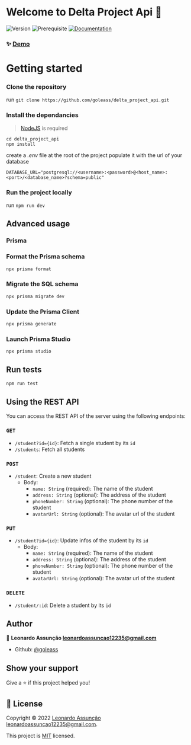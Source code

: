 # Welcome to Delta Project Api 👋
![Version](https://img.shields.io/badge/version-1.0.0-blue.svg?cacheSeconds=2592000)
![Prerequisite](https://img.shields.io/badge/node-%3E%3D18.12.1-blue.svg)
[![Documentation](https://img.shields.io/badge/documentation-yes-brightgreen.svg)](https://github.com/goleass/delta_project_api#readme)


### ✨ [Demo](https://delta-project-api.vercel.app)

# Getting started

### Clone the repository

run `git clone https://github.com/goleass/delta_project_api.git`

### Install the dependancies

> [NodeJS](https://nodejs.dev/) is required

```
cd delta_project_api
npm install
```

create a _.env_ file at the root of the project
populate it with the url of your database

```
DATABASE_URL="postgresql://<username>:<password>@<host_name>:<port>/<database_name>?schema=public"
```
### Run the project locally

run `npm run dev`

## Advanced usage

### Prisma

### Format the Prisma schema

```bash
npx prisma format
```

### Migrate the SQL schema

```bash
npx prisma migrate dev
```

### Update the Prisma Client

```bash
npx prisma generate
```

### Launch Prisma Studio

```bash
npx prisma studio
```

## Run tests

```sh
npm run test
```

## Using the REST API

You can access the REST API of the server using the following endpoints:

### `GET`

- `/student?id={id}`: Fetch a single student by its `id`
- `/students`: Fetch all students
### `POST`

- `/student`: Create a new student
  - Body:
    - `name: String` (required): The name of the student
    - `address: String` (optional): The address of the student
    - `phoneNumber: String` (optional): The phone number of the student
    - `avatarUrl: String` (optional): The avatar url of the student

### `PUT`

- `/student?id={id}`: Update infos of the student by its `id`
    - Body:
      - `name: String` (required): The name of the student
      - `address: String` (optional): The address of the student
      - `phoneNumber: String` (optional): The phone number of the student
      - `avatarUrl: String` (optional): The avatar url of the student

### `DELETE`

- `/student/:id`: Delete a student by its `id`

## Author

👤 **Leonardo Assunção <leonardoassuncao12235@gmail.com>**

* Github: [@goleass](https://github.com/goleass)

## Show your support

Give a ⭐️ if this project helped you!


## 📝 License

Copyright © 2022 [Leonardo Assunção <leonardoassuncao12235@gmail.com>](https://github.com/goleass).

This project is [MIT](https://github.com/goleass/delta_project_api/blob/master/LICENSE) licensed.
